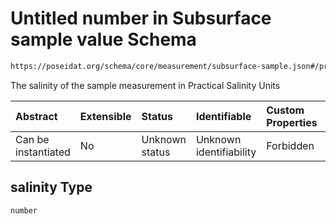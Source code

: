 # Untitled number in Subsurface sample value Schema

```txt
https://poseidat.org/schema/core/measurement/subsurface-sample.json#/properties/salinity
```

The salinity of the sample measurement in Practical Salinity Units

| Abstract            | Extensible | Status         | Identifiable            | Custom Properties | Additional Properties | Access Restrictions | Defined In                                                                                        |
| :------------------ | :--------- | :------------- | :---------------------- | :---------------- | :-------------------- | :------------------ | :------------------------------------------------------------------------------------------------ |
| Can be instantiated | No         | Unknown status | Unknown identifiability | Forbidden         | Allowed               | none                | [subsurface-sample.json*](schemas/core/measurement/subsurface-sample.json "open original schema") |

## salinity Type

`number`
